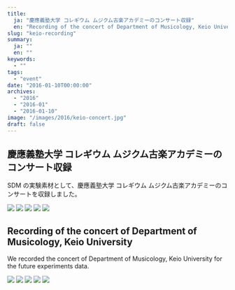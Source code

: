 ```yaml
---
title:
  ja: "慶應義塾大学 コレギウム ムジクム古楽アカデミーのコンサート収録"
  en: "Recording of the concert of Department of Musicology, Keio University"
slug: "keio-recording"
summary:
  ja: ""
  en: ""
keywords:
  - ""
tags:
  - "event"
date: "2016-01-10T00:00:00"
archives:
  - "2016"
  - "2016-01"
  - "2016-01-10"
image: "/images/2016/keio-concert.jpg"
draft: false
---
```


<!-- 日本語記事ここから -->
<section lang="ja" v-if="$context.locale === 'ja-jp'">

# 慶應義塾大学 コレギウム ムジクム古楽アカデミーのコンサート収録

SDM の実験素材として、慶應義塾大学 コレギウム ムジクム古楽アカデミーのコンサートを収録しました。

<div class="grid grid-rows-2 grid-cols-3 gap-4">
  <a href="/archives/img/keio-collegium-2016/photo-1.jpg"><img src="/archives/img/keio-collegium-2016/photo-1.jpg" /></a>
  <a href="/archives/img/keio-collegium-2016/photo-2.jpg"><img src="/archives/img/keio-collegium-2016/photo-2.jpg" /></a>
  <a href="/archives/img/keio-collegium-2016/photo-3.jpg"><img src="/archives/img/keio-collegium-2016/photo-3.jpg" /></a>
  <a href="/archives/img/keio-collegium-2016/photo-4.jpg"><img src="/archives/img/keio-collegium-2016/photo-4.jpg" /></a>
  <a href="/archives/img/keio-collegium-2016/photo-5.jpg"><img src="/archives/img/keio-collegium-2016/photo-5.jpg" /></a>
</div>

</section>
<!-- 日本語記事ここまで -->

<!-- English article start -->
<section lang="en" v-else>

# Recording of the concert of Department of Musicology, Keio University

We recorded the concert of Department of Musicology, Keio University for the future experiments data.

<div class="grid grid-rows-2 grid-cols-3 gap-4">
  <a href="/archives/img/keio-collegium-2016/photo-1.jpg"><img src="/archives/img/keio-collegium-2016/photo-1.jpg" /></a>
  <a href="/archives/img/keio-collegium-2016/photo-2.jpg"><img src="/archives/img/keio-collegium-2016/photo-2.jpg" /></a>
  <a href="/archives/img/keio-collegium-2016/photo-3.jpg"><img src="/archives/img/keio-collegium-2016/photo-3.jpg" /></a>
  <a href="/archives/img/keio-collegium-2016/photo-4.jpg"><img src="/archives/img/keio-collegium-2016/photo-4.jpg" /></a>
  <a href="/archives/img/keio-collegium-2016/photo-5.jpg"><img src="/archives/img/keio-collegium-2016/photo-5.jpg" /></a>
</div>

</section>
<!-- English article end -->
